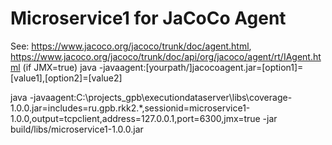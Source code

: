 # Microservice1 for JaCoCo Agent

See: https://www.jacoco.org/jacoco/trunk/doc/agent.html,
    https://www.jacoco.org/jacoco/trunk/doc/api/org/jacoco/agent/rt/IAgent.html (if JMX=true)
java -javaagent:[yourpath/]jacocoagent.jar=[option1]=[value1],[option2]=[value2]

java -javaagent:C:\projects_gpb\executiondataserver\libs\coverage-1.0.0.jar=includes=ru.gpb.rkk2.*,sessionid=microservice1-1.0.0,output=tcpclient,address=127.0.0.1,port=6300,jmx=true -jar build/libs/microservice1-1.0.0.jar

